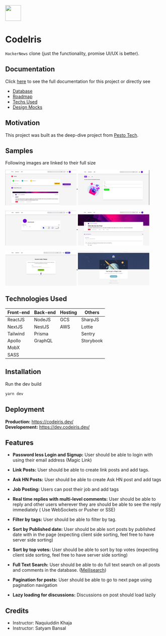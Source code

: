 <img src="https://ci6.googleusercontent.com/proxy/Zi8z8CS4H8cRvxLe_7I-hLRR3aqgpjdcLfrylG_xCcuQuMZsJ-kTuejam3nRG0_CQk8hkuYmtDv2MLR-2Pof2krDC3uiSULCqD7eoWpxbV9PUFeuvSR6Hi6dgIZUd13WPRaSai0mssfljOPN5PfTWj_oaMZ_NzMKr0kKMgNDiKQ0ff6Xzw=s0-d-e1-ft#https://iaxben.stripocdn.email/content/guids/CABINET_b07acd8878b8350a3c7b0cd12c948a81/images/97161620240232192.png" width="50" height="50"/>

# CodeIris
`HackerNews` clone (just the functionality, promise UI/UX is better).

## Documentation
Click [here](https://www.notion.so/CodeIris-a3b904ef12dd424795f78e87a75e4a20) to see the full documentation for this project or directly see
- [Database](https://www.notion.so/Database-14be10fb2e5a47aaa7de117a23c638cb)
- [Roadmap](https://www.notion.so/0b1db2a45d994dd9a22ee55b17f2fed8?v=cb4daf4b8df24dc89d7a1762d4503d29)
- [Techs Used](https://www.notion.so/Techs-b84007046f514721bb01e1c71d52b1e6)
- [Design Mocks](https://www.notion.so/Mocks-4cdc910ac3754285aae48db4b08b1217)

## Motivation
This project was built as the deep-dive project from [Pesto Tech](https://pesto.tech). 

## Samples
Following images are linked to their full size

<a href="./samples/desktop/home.png">
  <img align="center" src="./samples/desktop/home.png" width="45%" />
</a>

<a href="./samples/desktop/create-post.png">
  <img align="center" src="./samples/desktop/create-post.png" width="45%" />
</a>

<br/>
<br/>

<a href="./samples/desktop/profile.png">
  <img align="center" src="./samples/desktop/profile.png" width="45%" />
</a>

<a href="./samples/desktop/post.png">
  <img align="center" src="./samples/desktop/post.png" width="45%" />
</a>

<br/>
<br/>

<a href="./samples/desktop/login.png">
  <img align="center" src="./samples/desktop/login.png" width="45%" />
</a>

<a href="./samples/desktop/email.png">
  <img align="center" src="./samples/desktop/email.png" width="45%" />
</a>

## Technologies Used
| Front-end | Back-end | Hosting | Others
| - | - | - | - |
| ReactJS | NodeJS | GCS | SharpJS |
| NextJS | NestJS | AWS | Lottie |
| Tailwind | Prisma |  | Sentry |
| Apollo | GraphQL |  | Storybook |
| MobX |  |  |  |
| SASS |  |  |  |

## Installation
Run the dev build

```bash
yarn dev
```

## Deployment
**Production:** https://codeiris.dev/  
**Developement:** https://dev.codeiris.dev/

## Features
- **Password less Login and Signup:** User should be able to login with using their email address (Magic Link)
  
- **Link Posts:** User should be able to create link posts and add tags.

- **Ask HN Posts:** User should be able to create Ask HN post and add tags

- **Job Posting:** Users can post their job and add tags

<!--- **Can edit and delete their own posts:** User can edit and delete their own posts. Deleting posts won't delete the comments or replies on that post.-->

- **Real time replies with multi-level comments:** User should be able to reply and other users wherever they are should be able to see the reply immediately ( Use WebSockets or Pusher or SSE)

<!--- **Reply notifications:** When a user's post is replied by someone they should get a notification on bell icon and through email.

- **Email Digest of Top posts, Top Ask HN, Top Jobs:** Users should be able to receive a daily email digest that has information of top posts, top ask HN posts and top job postings.-->

- **Filter by tags:** User should be able to filter by tag.

- **Sort by Published date:** User should be able sort posts by published date with in the page (expecting client side sorting, feel free to have server side sorting)

- **Sort by top votes:** User should be able to sort by top votes (expecting client side sorting, feel free to have server side sorting)

- **Full Text Search:** User should be able to do full text search on all posts and comments in the database. ([Meilisearch](https://www.meilisearch.com/))

<!--- **Filter by date range:** User should be able to filter using a date range.-->

- **Pagination for posts:** User should be able to go to next page using pagination navigation

- **Lazy loading for discussions:** Discussions on post should load lazily

<!--- **Flag Inappropriate posts:** Users with role of Moderators can flag discussions when they are inappropriate.

- **Flag Inappropriate users:** Users with role of Moderators can flag users when they are creating inappropriate posts.

- **Admin can Delete and edit any posts:** User with role of admin can delete posts if they are inappropriate and edit posts if they want to. They can also delete and edit flagged posts.

- **Admin can disable users:** User with role of admin can disable a user if they create inappropriate posts and flagged users

- **Anonymous:** Users can write a thread or post comments without creating any account-->

## Credits
- Instructor: Naquiuddin Khaja
- Instructor: Satyam Bansal